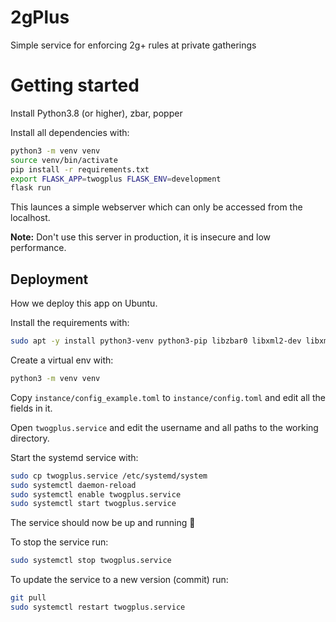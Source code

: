 # 2gPlus

Simple service for enforcing 2g+ rules at private gatherings

# Getting started

Install Python3.8 (or higher), zbar, popper

Install all dependencies with:

```bash
python3 -m venv venv
source venv/bin/activate
pip install -r requirements.txt
export FLASK_APP=twogplus FLASK_ENV=development
flask run
```

This launces a simple webserver which can only be accessed from the localhost.

**Note:** Don't use this server in production, it is insecure and low
performance.

## Deployment

How we deploy this app on Ubuntu.

Install the requirements with:

```bash
sudo apt -y install python3-venv python3-pip libzbar0 libxml2-dev libxmlsec1-dev libxmlsec1-openssl poppler-utils
```

Create a virtual env with:

```bash
python3 -m venv venv
```

Copy `instance/config_example.toml` to `instance/config.toml` and edit all
the fields in it.

Open `twogplus.service` and edit the username and all paths to the working
directory.

Start the systemd service with:

```bash
sudo cp twogplus.service /etc/systemd/system
sudo systemctl daemon-reload
sudo systemctl enable twogplus.service
sudo systemctl start twogplus.service
```

The service should now be up and running 🎉

To stop the service run:

```bash
sudo systemctl stop twogplus.service
```

To update the service to a new version (commit) run:

```bash
git pull
sudo systemctl restart twogplus.service
```
